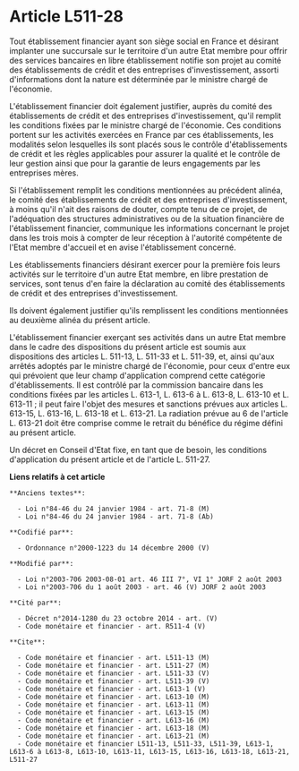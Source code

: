 # Article L511-28

Tout établissement financier ayant son siège social en France et désirant implanter une succursale sur le territoire d'un
autre Etat membre pour offrir des services bancaires en libre établissement notifie son projet au comité des établissements
de crédit et des entreprises d'investissement, assorti d'informations dont la nature est déterminée par le ministre chargé de
l'économie.

L'établissement financier doit également justifier, auprès du comité des établissements de crédit et des entreprises
d'investissement, qu'il remplit les conditions fixées par le ministre chargé de l'économie. Ces conditions portent sur les
activités exercées en France par ces établissements, les modalités selon lesquelles ils sont placés sous le contrôle
d'établissements de crédit et les règles applicables pour assurer la qualité et le contrôle de leur gestion ainsi que pour la
garantie de leurs engagements par les entreprises mères.

Si l'établissement remplit les conditions mentionnées au précédent alinéa, le comité des établissements de crédit et des
entreprises d'investissement, à moins qu'il n'ait des raisons de douter, compte tenu de ce projet, de l'adéquation des
structures administratives ou de la situation financière de l'établissement financier, communique les informations concernant
le projet dans les trois mois à compter de leur réception à l'autorité compétente de l'Etat membre d'accueil et en avise
l'établissement concerné.

Les établissements financiers désirant exercer pour la première fois leurs activités sur le territoire d'un autre Etat
membre, en libre prestation de services, sont tenus d'en faire la déclaration au comité des établissements de crédit et des
entreprises d'investissement.

Ils doivent également justifier qu'ils remplissent les conditions mentionnées au deuxième alinéa du présent article.

L'établissement financier exerçant ses activités dans un autre Etat membre dans le cadre des dispositions du présent article
est soumis aux dispositions des articles L. 511-13, L. 511-33 et L. 511-39, et, ainsi qu'aux arrêtés adoptés par le ministre
chargé de l'économie, pour ceux d'entre eux qui prévoient que leur champ d'application comprend cette catégorie
d'établissements. Il est contrôlé par la commission bancaire dans les conditions fixées par les articles L. 613-1, L. 613-6 à
L. 613-8, L. 613-10 et L. 613-11 ; il peut faire l'objet des mesures et sanctions prévues aux articles L. 613-15, L. 613-16,
L. 613-18 et L. 613-21. La radiation prévue au 6 de l'article L. 613-21 doit être comprise comme le retrait du bénéfice du
régime défini au présent article.

Un décret en Conseil d'Etat fixe, en tant que de besoin, les conditions d'application du présent article et de l'article L.
511-27.

**Liens relatifs à cet article**

	**Anciens textes**:

	  - Loi n°84-46 du 24 janvier 1984 - art. 71-8 (M)
	  - Loi n°84-46 du 24 janvier 1984 - art. 71-8 (Ab)

	**Codifié par**:

	  - Ordonnance n°2000-1223 du 14 décembre 2000 (V)

	**Modifié par**:

	  - Loi n°2003-706 2003-08-01 art. 46 III 7°, VI 1° JORF 2 août 2003
	  - Loi n°2003-706 du 1 août 2003 - art. 46 (V) JORF 2 août 2003

	**Cité par**:

	  - Décret n°2014-1280 du 23 octobre 2014 - art. (V)
	  - Code monétaire et financier - art. R511-4 (V)

	**Cite**:

	  - Code monétaire et financier - art. L511-13 (M)
	  - Code monétaire et financier - art. L511-27 (M)
	  - Code monétaire et financier - art. L511-33 (V)
	  - Code monétaire et financier - art. L511-39 (V)
	  - Code monétaire et financier - art. L613-1 (V)
	  - Code monétaire et financier - art. L613-10 (M)
	  - Code monétaire et financier - art. L613-11 (M)
	  - Code monétaire et financier - art. L613-15 (M)
	  - Code monétaire et financier - art. L613-16 (M)
	  - Code monétaire et financier - art. L613-18 (M)
	  - Code monétaire et financier - art. L613-21 (M)
	  - Code monétaire et financier L511-13, L511-33, L511-39, L613-1, L613-6 à L613-8, L613-10, L613-11, L613-15, L613-16, L613-18, L613-21, L511-27
